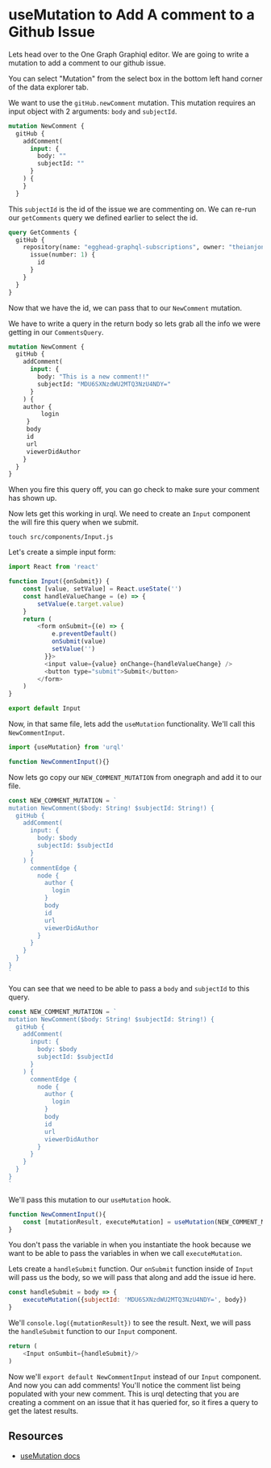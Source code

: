 # useMutation to Add A comment to a Github Issue

Lets head over to the One Graph Graphiql editor. We are going to write a mutation to add a comment to our github issue.

You can select "Mutation" from the select box in the bottom left hand corner of the data explorer tab.

We want to use the `gitHub.newComment` mutation. This mutation requires an input object with 2 arguments: `body` and `subjectId`. 

```graphql
mutation NewComment {
  gitHub {
    addComment(
      input: {
        body: ""
        subjectId: ""
      }
    ) {
    }
  }
```


This `subjectId` is the id of the issue we are commenting on. We can re-run our `getComments` query we defined earlier to select the id.

```graphql
query GetComments {
  gitHub {
    repository(name: "egghead-graphql-subscriptions", owner: "theianjones") {
      issue(number: 1) {
        id
      }
    }
  }
}
```

Now that we have the id, we can pass that to our `NewComment` mutation.

We have to write a query in the return body so lets grab all the info we were getting in our `CommentsQuery`.

```graphql
mutation NewComment {
  gitHub {
    addComment(
      input: {
        body: "This is a new comment!!"
        subjectId: "MDU6SXNzdWU2MTQ3NzU4NDY="
      }
    ) {
    author {
         login
     }
     body
     id
     url
     viewerDidAuthor
    }
  }
}
```

When you fire this query off, you can go check to make sure your comment has shown up.

Now lets get this working in urql. We need to create an `Input` component the will fire this query when we submit.

`touch src/components/Input.js`

Let's create a simple input form:

```js
import React from 'react'

function Input({onSubmit}) {
    const [value, setValue] = React.useState('')
    const handleValueChange = (e) => {
        setValue(e.target.value)
    }
    return (
        <form onSubmit={(e) => {
            e.preventDefault()
            onSubmit(value)
            setValue('')
          }}>
          <input value={value} onChange={handleValueChange} />
          <button type="submit">Submit</button>
        </form>
    )
}

export default Input
```

Now, in that same file, lets add the `useMutation` functionality. We'll call this `NewCommentInput`.

```js
import {useMutation} from 'urql'

function NewCommentInput(){}
```

Now lets go copy our `NEW_COMMENT_MUTATION` from onegraph and add it to our file.

```js
const NEW_COMMENT_MUTATION = `
mutation NewComment($body: String! $subjectId: String!) {
  gitHub {
    addComment(
      input: {
        body: $body
        subjectId: $subjectId
      }
    ) {
      commentEdge {
        node {
          author {
            login
          }
          body
          id
          url
          viewerDidAuthor
        }
      }
    }
  }
}
`
```

You can see that we need to be able to pass a `body` and `subjectId` to this query.

```js
const NEW_COMMENT_MUTATION = `
mutation NewComment($body: String! $subjectId: String!) {
  gitHub {
    addComment(
      input: {
        body: $body
        subjectId: $subjectId
      }
    ) {
      commentEdge {
        node {
          author {
            login
          }
          body
          id
          url
          viewerDidAuthor
        }
      }
    }
  }
}
`
```

We'll pass this mutation to our `useMutation` hook.

```js
function NewCommentInput(){
    const [mutationResult, executeMutation] = useMutation(NEW_COMMENT_MUTATION)
}
```

You don't pass the variable in when you instantiate the hook because we want to be able to pass the variables in when we call `executeMutation`.

Lets create a `handleSubmit` function. Our `onSubmit` function inside of `Input` will pass us the body, so we will pass that along and add the issue id here.

```js
const handleSubmit = body => {
    executeMutation({subjectId: 'MDU6SXNzdWU2MTQ3NzU4NDY=', body})
}
```

We'll `console.log({mutationResult})` to see the result. Next, we will pass the `handleSubmit` function to our `Input` component.

```js
return (
    <Input onSumbit={handleSubmit}/>
)
```

Now we'll `export default NewCommentInput` instead of our `Input` component. And now you can add comments! You'll notice the comment list being populated with your new comment. This is urql detecting that you are creating a comment on an issue that it has queried for, so it fires a query to get the latest results. 

## Resources
- [useMutation docs](https://formidable.com/open-source/urql/docs/basics/mutations/)
